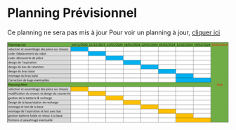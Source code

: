 # Planning Prévisionnel

Ce planning ne sera pas mis à jour
Pour voir un planning à jour, [cliquer ici](https://github.com/users/Loic-An/projects/4)

![](/images/planning_initial_excel.png?raw=true "planning excel")